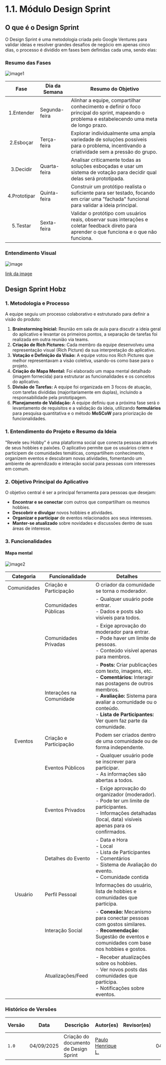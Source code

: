 # 1.1. Módulo Design Sprint

## O que é o Design Sprint

O Design Sprint é uma metodologia criada pelo Google Ventures para validar ideias e resolver grandes desafios de negócio em apenas cinco dias, o processo é dividido em fases bem definidas cada uma, sendo elas:

### Resumo das Fases

![image1](https://miro.medium.com/v2/1*epqcNSs9BLwjvLfW8tkMrg.jpeg)

|   **Fase**   | Dia da Semana | Resumo do Objetivo                                                                                                                             |
| :----------: | ------------- | ---------------------------------------------------------------------------------------------------------------------------------------------- |
|  1.Entender  | Segunda-feira | Alinhar a equipe, compartilhar conhecimento e definir o foco principal do sprint, mapeando o problema e estabelecendo uma meta de longo prazo. |
|  2.Esboçar   | Terça-feira   | Explorar individualmente uma ampla variedade de soluções possíveis para o problema, incentivando a criatividade sem a pressão do grupo.        |
|  3.Decidir   | Quarta-feira  | Analisar criticamente todas as soluções esboçadas e usar um sistema de votação para decidir qual delas será prototipada.                       |
| 4.Prototipar | Quinta-feira  | Construir um protótipo realista o suficiente para ser testado, focando em criar uma "fachada" funcional para validar a ideia principal.        |
|   5.Testar   | Sexta-feira   | Validar o protótipo com usuários reais, observar suas interações e coletar feedback direto para aprender o que funciona e o que não funciona.  |

### Entendimento Visual

![image](https://i.ibb.co/GfTSsVCy/Untitled-2025-09-03-2259-1.png)

[link da image](https://i.ibb.co/GfTSsVCy/Untitled-2025-09-03-2259-1.png)

## Design Sprint Hobz

### 1. Metodologia e Processo

A equipe seguiu um processo colaborativo e estruturado para definir a visão do produto:

1. **Brainstorming Inicial:** Reunião em sala de aula para discutir a ideia geral do aplicativo e levantar os primeiros pontos, a separação de tarefas foi realizada em outra reunião via teams.
2. **Criação de Rich Pictures:** Cada membro da equipe desenvolveu uma representação visual (Rich Picture) da sua interpretação do aplicativo.
3. **Votação e Definição da Visão:** A equipe votou nos Rich Pictures que melhor representavam a visão coletiva, usando-os como base para o projeto. 
4. **Criação do Mapa Mental:** Foi elaborado um mapa mental detalhado (imagem fornecida) para estruturar as funcionalidades e os conceitos do aplicativo.
5. **Divisão de Tarefas:** A equipe foi organizada em 3 focos de atuação, com tarefas divididas (majoritariamente em duplas), incluindo a responsabilidade pela prototipagem.
6. **Planejamento de Validação:** A equipe definiu que a próxima fase será o levantamento de requisitos e a validação da ideia, utilizando **formulários** para pesquisa quantitativa e o método **MoSCoW** para priorização de funcionalidades.
### 1. Entendimento do Projeto e Resumo da Ideia

"Revele seu Hobby" é uma plataforma social que conecta pessoas através de seus hobbies e paixões. O aplicativo permite que os usuários criem e participem de comunidades temáticas, compartilhem conhecimento, organizem eventos e descubram novas atividades, fomentando um ambiente de aprendizado e interação social para pessoas com interesses em comum.

### 2. Objetivo Principal do Aplicativo

O objetivo central é ser a principal ferramenta para pessoas que desejam:

- **Encontrar e se conectar** com outros que compartilham os mesmos hobbies.
- **Descobrir e divulgar** novos hobbies e atividades.
- **Organizar e participar** de eventos relacionados aos seus interesses.
- **Manter-se atualizado** sobre novidades e discussões dentro de suas áreas de interesse.

### 3. Funcionalidades

#### Mapa mental 

![image2](https://i.ibb.co/GmRYxch/image.png)

|  Categoria  | Funcionalidade           | Detalhes                                                                                                                                                                                                                                                         |
| :---------: | ------------------------ | ---------------------------------------------------------------------------------------------------------------------------------------------------------------------------------------------------------------------------------------------------------------- |
| Comunidades | Criação e Participação   | O criador da comunidade se torna o moderador.                                                                                                                                                                                                                    |
|             | Comunidades Públicas     | - Qualquer usuário pode entrar.<br>- Dados e posts são visíveis para todos.                                                                                                                                                                                      |
|             | Comunidades Privadas     | - Exige aprovação do moderador para entrar.<br>- Pode haver um limite de pessoas.<br>- Conteúdo visível apenas para membros.                                                                                                                                     |
|             | Interações na Comunidade | - **Posts:** Criar publicações com texto, imagens, etc.<br>- **Comentários:** Interagir nas postagens de outros membros.<br>- **Avaliação:** Sistema para avaliar a comunidade ou o conteúdo.<br>- **Lista de Participantes:** Ver quem faz parte da comunidade. |
|   Eventos   | Criação e Participação   | Podem ser criados dentro de uma comunidade ou de forma independente.                                                                                                                                                                                             |
|             | Eventos Públicos         | - Qualquer usuário pode se inscrever para participar.<br>- As informações são abertas a todos.                                                                                                                                                                   |
|             | Eventos Privados         | - Exige aprovação do organizador (moderador).<br>- Pode ter um limite de participantes.<br>- Informações detalhadas (local, data) visíveis apenas para os confirmados.                                                                                           |
|             | Detalhes do Evento       | - Data e Hora<br>- Local<br>- Lista de Participantes<br>- Comentários<br>- Sistema de Avaliação do evento.<br>- Comunidade contida                                                                                                                               |
|   Usuário   | Perfil Pessoal           | Informações do usuário, lista de hobbies e comunidades que participa.                                                                                                                                                                                            |
|             | Interação Social         | - **Conexão:** Mecanismo para conectar pessoas com gostos similares.<br>- **Recomendação:** Sugestão de eventos e comunidades com base nos hobbies e gostos.                                                                                                     |
|             | Atualizações/Feed        | - Receber atualizações sobre os hobbies.<br>- Ver novos posts das comunidades que participa.<br>- Notificações sobre eventos.                                                                                                                                    |




### Histórico de Versões

| Versão | Data       | Descrição                       | Autor(es)               | Revisor(es)          | Data de Revisão |
|--------|------------|---------------------------------|------------------------|----------------------|-----------------|
| `1.0`  | 04/09/2025 | Criação do documento de Design Sprint          | [Paulo Henrique L.](https://github.com/Nanashii76/)   | []()     |    04/09/2025   |
